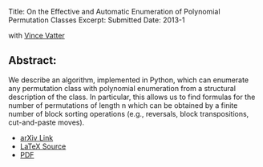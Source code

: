 Title: On the Effective and Automatic Enumeration of Polynomial Permutation Classes
Excerpt: Submitted
Date: 2013-1

with [Vince Vatter](http://people.clas.ufl.edu/vatter/)

## Abstract:
We describe an algorithm, implemented in Python, which can enumerate any 
permutation class with polynomial enumeration from a structural description of 
the class. In particular, this allows us to find formulas for the number of 
permutations of length n which can be obtained by a finite number of block 
sorting operations (e.g., reversals, block transpositions, cut-and-paste 
moves).

- [arXiv Link](http://arxiv.org/abs/1308.4946)
- [LaTeX Source](/pdfs/polyclass.tex)
- [PDF](/pdfs/polyclass.pdf)
